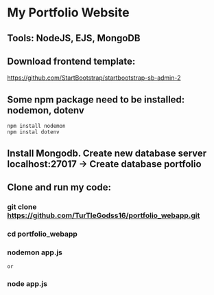 # My Portfolio Website

## Tools: NodeJS, EJS, MongoDB

## Download frontend template:
https://github.com/StartBootstrap/startbootstrap-sb-admin-2

## Some npm package need to be installed: nodemon, dotenv
	npm install nodemon
	npm instal dotenv
## Install Mongodb. Create new database server localhost:27017 -> Create database portfolio

## Clone and run my code:

### git clone https://github.com/TurTleGodss16/portfolio_webapp.git

### cd portfolio_webapp

### nodemon app.js
	or
### node app.js

